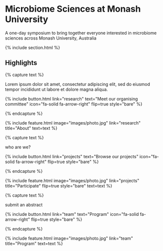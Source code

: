 ---
---

# Microbiome Sciences at Monash University

A one-day symposium to bring together everyone interested in microbiome sciences across Monash University, Australia

{% include section.html %}

## Highlights

{% capture text %}

Lorem ipsum dolor sit amet, consectetur adipiscing elit, sed do eiusmod tempor incididunt ut labore et dolore magna aliqua.

{%
  include button.html
  link="research"
  text="Meet our organising committee"
  icon="fa-solid fa-arrow-right"
  flip=true
  style="bare"
%}

{% endcapture %}

{%
  include feature.html
  image="images/photo.jpg"
  link="research"
  title="About"
  text=text
%}

{% capture text %}

who are we?

{%
  include button.html
  link="projects"
  text="Browse our projects"
  icon="fa-solid fa-arrow-right"
  flip=true
  style="bare"
%}

{% endcapture %}

{%
  include feature.html
  image="images/photo.jpg"
  link="projects"
  title="Participate"
  flip=true
  style="bare"
  text=text
%}

{% capture text %}

submit an abstract 

{%
  include button.html
  link="team"
  text="Program"
  icon="fa-solid fa-arrow-right"
  flip=true
  style="bare"
%}

{% endcapture %}

{%
  include feature.html
  image="images/photo.jpg"
  link="team"
  title="Program"
  text=text
%}
